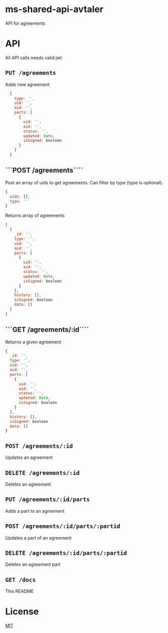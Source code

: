 # ms-shared-api-avtaler

API for agreements

# API

All API calls needs valid jwt

## ```PUT /agreements```

Adds new agreement

```JavaScript
  {
    type: '',
    uid: '',
    aid: '',
    parts: [
      {
        uid: '',
        aid: '',
        status: '',
        updated: Date,
        isSigned: boolean
      }
    ]
  } 
```

## ```POST /agreements````

Post an array of uids to get agreements.
Can filter by type (type is optional).

```JavaScript
{
  uids: [],
  type: ''
}
```

Returns array of agreements 

```JavaScript
[
  {
    _id: '',
    type: '',
    uid: '',
    aid: '',
    parts: [
      {
        uid: '',
        aid: '',
        status: '',
        updated: Date,
        isSigned: boolean
      }
    ],
    history: [],
    isSigned: boolean
    data: []
  }  
]
```

## ```GET /agreements/:id````

Returns a given agreement

```JavaScript
{
  _id: '',
  type: '',
  uid: '',
  aid: '',
  parts: [
    {
      uid: '',
      aid: '',
      status: '',
      updated: Date,
      isSigned: boolean
    }
  ],
  history: [],
  isSigned: boolean
  data: []
}
```

## ```POST /agreements/:id```

Updates an agreement

## ```DELETE /agreements/:id```

Deletes an agreement

## ```PUT /agreements/:id/parts```

Adds a part to an agreement

## ```POST /agreements/:id/parts/:partid```

Updates a part of an agreement

## ```DELETE /agreements/:id/parts/:partid```

Deletes an agreement part

## ```GET /docs```

This README

# License

[MIT](LICENSE)